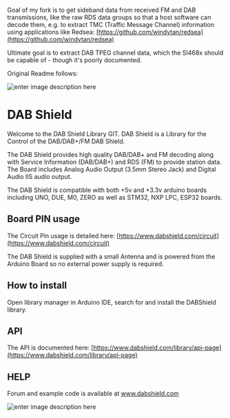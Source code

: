 Goal of my fork is to get sideband data from received FM and DAB
transmissions, like the raw RDS data groups so that a host software can
decode them, e.g. to extract TMC (Traffic Message Channel) information using
applications like Redsea:
[https://github.com/windytan/redsea](https://github.com/windytan/redsea)

Ultimate goal is to extract DAB TPEG channel data, which the SI468x should
be capable of - though it's poorly documented.

Original Readme follows:

![enter image description here](https://www.avitresearch.co.uk/dabshield/images/wsebsiteheader.png)
# DAB Shield
Welcome to the DAB Shield Library GIT.
DAB Shield is a Library for the Control of the DAB/DAB+/FM DAB Shield.

The DAB Shield provides high quality DAB/DAB+ and FM decoding along with Service Information (DAB/DAB+) and RDS (FM) to provide station data.  The Board includes Analog Audio Output (3.5mm Stereo Jack) and Digital Audio IIS audio output.  

The DAB Shield is compatible with both +5v and +3.3v arduino boards including UNO, DUE, M0, ZERO as well as STM32, NXP LPC, ESP32 boards.
## Board PIN usage
The Circuit Pin usage is detailed here: [https://www.dabshield.com/circuit](https://www.dabshield.com/circuit)

The DAB Shield is supplied with a small Antenna and is powered from the Arduino Board so no external power supply is required.

## How to install
Open library manager in Arduino IDE, search for and install the DABShield library.
## API
The API is documented here: [https://www.dabshield.com/library/api-page](https://www.dabshield.com/library/api-page)
## HELP
Forum and example code is available at www.dabshield.com

![enter image description here](https://www.avitresearch.co.uk/dabshield/images/Gradient.jpg)
